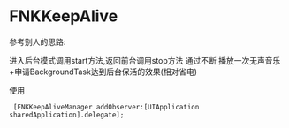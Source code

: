 # FNKKeepAlive

参考别人的思路:

进入后台模式调用start方法,返回前台调用stop方法
通过不断 播放一次无声音乐+申请BackgroundTask达到后台保活的效果(相对省电)

使用
```
 [FNKKeepAliveManager addObserver:[UIApplication sharedApplication].delegate];

```
